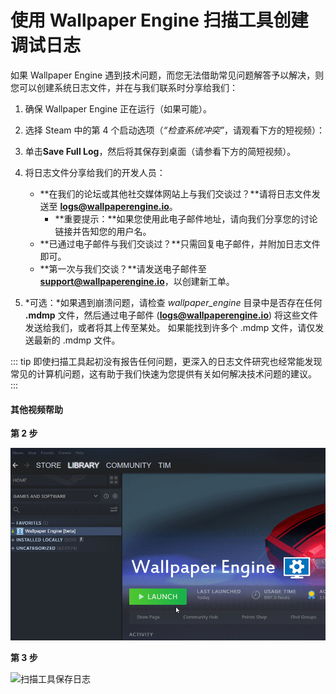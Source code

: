 # 使用 Wallpaper Engine 扫描工具创建调试日志

如果 Wallpaper Engine 遇到技术问题，而您无法借助常见问题解答予以解决，则您可以创建系统日志文件，并在与我们联系时分享给我们：

1. 确保 Wallpaper Engine 正在运行（如果可能）。
2. 选择 Steam 中的第 4 个启动选项（*“检查系统冲突”*，请观看下方的短视频）：
3. 单击**Save Full Log**，然后将其保存到桌面（请参看下方的简短视频）。
4. 将日志文件分享给我们的开发人员：
    * **在我们的论坛或其他社交媒体网站上与我们交谈过？**请将日志文件发送至 **logs@wallpaperengine.io**。
        * **重要提示：**如果您使用此电子邮件地址，请向我们分享您的讨论链接并告知您的用户名。
    * **已通过电子邮件与我们交谈过？**只需回复电子邮件，并附加日志文件即可。
    * **第一次与我们交谈？**请发送电子邮件至 **support@wallpaperengine.io**，以创建新工单。

5. *可选：*如果遇到崩溃问题，请检查 *wallpaper_engine* 目录中是否存在任何 **.mdmp** 文件，然后通过电子邮件 (**logs@wallpaperengine.io**) 将这些文件发送给我们，或者将其上传至某处。 如果能找到许多个 .mdmp 文件，请仅发送最新的 .mdmp 文件。

::: tip
即使扫描工具起初没有报告任何问题，更深入的日志文件研究也经常能发现常见的计算机问题，这有助于我们快速为您提供有关如何解决技术问题的建议。
:::

#### 其他视频帮助

**第 2 步**

![扫描工具启动选项](./scantoollaunch.gif)

**第 3 步**

![扫描工具保存日志](./scantoolsave.gif)
